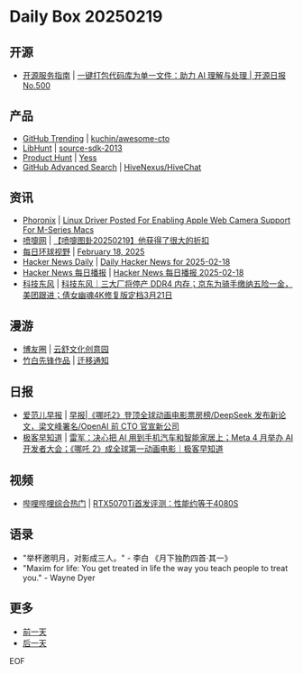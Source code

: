 # Daily Box 20250219

## 开源
- [开源服务指南](https://osguider.com/blog/) | [一键打包代码库为单一文件：助力 AI 理解与处理 | 开源日报 No.500](https://osguider.com/blog/post/daily/daily-500/)

## 产品
- [GitHub Trending](https://github.com/trending?since=daily) | [kuchin/awesome-cto](https://github.com/kuchin/awesome-cto)
- [LibHunt](https://www.libhunt.com/) | [source-sdk-2013](https://www.libhunt.com/r/source-sdk-2013)
- [Product Hunt](https://www.producthunt.com) | [Yess](https://www.producthunt.com/posts/yess-2)
- [GitHub Advanced Search](https://github.com/search/advanced) | [HiveNexus/HiveChat](https://github.com/HiveNexus/HiveChat)

## 资讯
- [Phoronix](https://www.phoronix.com/) | [Linux Driver Posted For Enabling Apple Web Camera Support For M-Series Macs](https://www.phoronix.com/news/Apple-Web-Camera-Linux-Patches)
- [喷嚏网](http://www.dapenti.com/blog/blog.asp?subjectid=70&name=xilei) | [【喷嚏图卦20250219】他获得了很大的折扣](http://www.dapenti.com/blog/more.asp?name=xilei&id=184330)
- [每日环球视野](https://idai.ly/) | [February 18, 2025](http://m.idai.ly/se/a193iG?1739808000)
- [Hacker News Daily](https://www.daemonology.net/hn-daily/) | [Daily Hacker News for 2025-02-18](https://www.daemonology.net/hn-daily/2025-02-18.html)
- [Hacker News 每日播报](https://hacker-news.agi.li/) | [Hacker News 每日播报 2025-02-18](https://hacker-news.agi.li/post/2025-02-18)
- [科技东风](https://m.smzdm.com/tag/tn0400v/) | [科技东风｜三大厂将停产 DDR4 内存；京东为骑手缴纳五险一金，美团跟进；倩女幽魂4K修复版定档3月21日](https://post.m.smzdm.com/p/adz3meqz/)

## 漫游
- [博友圈](https://www.boyouquan.com/home) | [云舒文化创意园](https://www.boyouquan.com/go?from=feed&link=https%3A%2F%2Fsynyan.cn%2F96058)
- [竹白先锋作品](https://www.zhubai.wiki/) | [迁移通知](https://open.zhubai.wiki/a/l/t/z/pl/fivekey/2503967237091364864)

## 日报
- [爱范儿早报](https://www.ifanr.com/category/ifanrnews) | [早报|《哪吒2》登顶全球动画电影票房榜/DeepSeek 发布新论文，梁文峰署名/OpenAI 前 CTO 官宣新公司](https://www.ifanr.com/1614962)
- [极客早知道](https://www.geekpark.net/column/74) | [雷军：决心把 AI 用到手机汽车和智能家居上；Meta 4 月举办 AI 开发者大会；《哪吒 2》成全球第一动画电影｜极客早知道](https://www.geekpark.net/news/346037)

## 视频
- [哔哩哔哩综合热门](https://www.bilibili.com/v/popular/all/) | [RTX5070Ti首发评测：性能约等于4080S](https://b23.tv/BV1X6AreqEwm)

## 语录
- "举杯邀明月，对影成三人。" - 李白 《月下独酌四首·其一》
- "Maxim for life: You get treated in life the way you teach people to treat you." - Wayne Dyer

## 更多
- [前一天](daily-box-20250218.md)
- [后一天](daily-box-20250220.md)

EOF